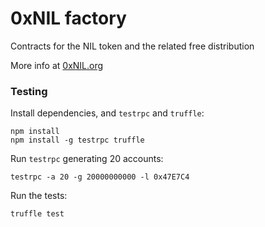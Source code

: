 # 0xNIL factory

Contracts for the NIL token and the related free distribution

More info at [0xNIL.org](http://0xNIL.org)

### Testing

Install dependencies, and `testrpc` and `truffle`:

```
npm install
npm install -g testrpc truffle

```

Run `testrpc` generating 20 accounts:
```
testrpc -a 20 -g 20000000000 -l 0x47E7C4
```

Run the tests:
```
truffle test

```
